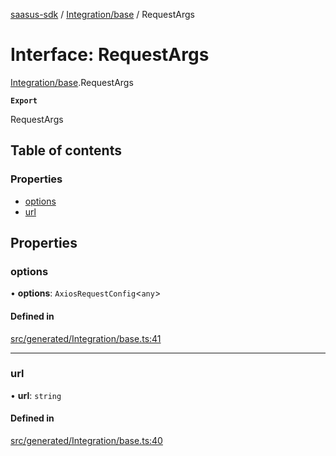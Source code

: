 [saasus-sdk](../README.md) / [Integration/base](../modules/Integration_base.md) / RequestArgs

# Interface: RequestArgs

[Integration/base](../modules/Integration_base.md).RequestArgs

**`Export`**

RequestArgs

## Table of contents

### Properties

- [options](Integration_base.RequestArgs.md#options)
- [url](Integration_base.RequestArgs.md#url)

## Properties

### options

• **options**: `AxiosRequestConfig`\<`any`\>

#### Defined in

[src/generated/Integration/base.ts:41](https://github.com/saasus-platform/saasus-sdk-javascript/blob/2c78b0a/src/generated/Integration/base.ts#L41)

___

### url

• **url**: `string`

#### Defined in

[src/generated/Integration/base.ts:40](https://github.com/saasus-platform/saasus-sdk-javascript/blob/2c78b0a/src/generated/Integration/base.ts#L40)
